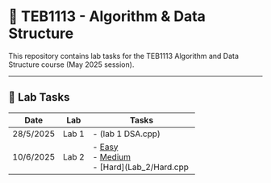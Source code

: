 # 📘 TEB1113 - Algorithm & Data Structure

This repository contains lab tasks for the TEB1113 Algorithm and Data Structure course (May 2025 session).

---

## 📅 Lab Tasks

| Date       | Lab   | Tasks                                                                 |
|------------|--------|-----------------------------------------------------------------------|
| 28/5/2025  | Lab 1 | - (lab 1 DSA.cpp) |
| 10/6/2025  | Lab 2 | - [Easy](lab_2/easy/Rotating_Matrix.cpp)<br> - [Medium](Lab_2/medium/Searching.cpp)<br> - [Hard](Lab_2/Hard.cpp |

